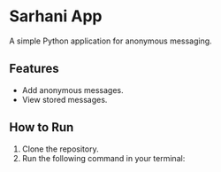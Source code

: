 # Sarhani App
A simple Python application for anonymous messaging.

## Features
- Add anonymous messages.
- View stored messages.

## How to Run
1. Clone the repository.
2. Run the following command in your terminal:
